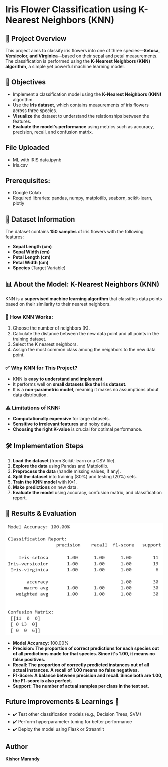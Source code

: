 # Iris Flower Classification using K-Nearest Neighbors (KNN)

## 📌 Project Overview
This project aims to classify iris flowers into one of three species—**Setosa, Versicolor, and Virginica**—based on their sepal and petal measurements. The classification is performed using the **K-Nearest Neighbors (KNN) algorithm**, a simple yet powerful machine learning model.

## 🎯 Objectives
- Implement a classification model using the **K-Nearest Neighbors (KNN)** algorithm.
- Use the **Iris dataset**, which contains measurements of iris flowers across three species.
- **Visualize** the dataset to understand the relationships between the features.
- **Evaluate the model's performance** using metrics such as accuracy, precision, recall, and confusion matrix.

## File Uploaded
- ML with IRIS data.ipynb
- Iris.csv

## Prerequisites:
- Google Colab
- Required libraries: pandas, numpy, matplotlib, seaborn, scikit-learn, plotly

## 📂 Dataset Information
The dataset contains **150 samples** of iris flowers with the following features:
- **Sepal Length (cm)**
- **Sepal Width (cm)**
- **Petal Length (cm)**
- **Petal Width (cm)**
- **Species** (Target Variable)

## 📊 About the Model: K-Nearest Neighbors (KNN)
KNN is a **supervised machine learning algorithm** that classifies data points based on their similarity to their nearest neighbors.

### 🔹 How KNN Works:
1. Choose the number of neighbors (K).
2. Calculate the distance between the new data point and all points in the training dataset.
3. Select the K nearest neighbors.
4. Assign the most common class among the neighbors to the new data point.

### ✅ Why KNN for This Project?
- KNN is **easy to understand and implement**.
- It performs well on **small datasets like the Iris dataset**.
- It is a **non-parametric model**, meaning it makes no assumptions about data distribution.

### ⚠️ Limitations of KNN:
- **Computationally expensive** for large datasets.
- **Sensitive to irrelevant features** and noisy data.
- **Choosing the right K-value** is crucial for optimal performance.

## 🛠 Implementation Steps
1. **Load the dataset** (from Scikit-learn or a CSV file).
2. **Explore the data** using Pandas and Matplotlib.
3. **Preprocess the data** (handle missing values, if any).
4. **Split the dataset** into training (80%) and testing (20%) sets.
5. **Train the KNN model** with K=1.
6. **Make predictions** on new data.
7. **Evaluate the model** using accuracy, confusion matrix, and classification report.

## 🚀 Results & Evaluation
![Iris Flower Classification](https://github.com/kishor-17168/Iris-Flower-Classification/blob/main/Screenshot%202025-03-30%20205127.png?raw=true)
- **Model Accuracy:** 100.00%
- **Precision: The proportion of correct predictions for each species out of all predictions made for that species. Since it's 1.00, it means no false positives.**
- **Recall: The proportion of correctly predicted instances out of all actual instances. A recall of 1.00 means no false negatives.**
- **F1-Score: A balance between precision and recall. Since both are 1.00, the F1-score is also perfect.**
- **Support: The number of actual samples per class in the test set.**

## Future Improvements & Learnings 🚀
- ✔️ Test other classification models (e.g., Decision Trees, SVM)
- ✔️ Perform hyperparameter tuning for better performance
- ✔️ Deploy the model using Flask or Streamlit

## Author
**Kishor Marandy**

